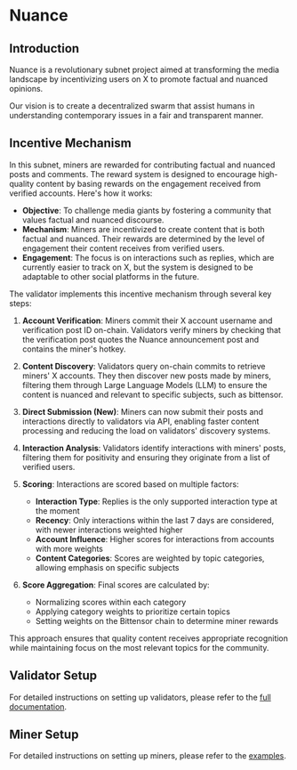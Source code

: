 # Nuance

## Introduction

Nuance is a revolutionary subnet project aimed at transforming the media landscape by incentivizing users on X to promote factual and nuanced opinions.

Our vision is to create a decentralized swarm that assist humans in understanding contemporary issues in a fair and transparent manner.

## Incentive Mechanism

In this subnet, miners are rewarded for contributing factual and nuanced posts and comments. The reward system is designed to encourage high-quality content by basing rewards on the engagement received from verified accounts. Here's how it works:

- **Objective**: To challenge media giants by fostering a community that values factual and nuanced discourse.
- **Mechanism**: Miners are incentivized to create content that is both factual and nuanced. Their rewards are determined by the level of engagement their content receives from verified users.
- **Engagement**: The focus is on interactions such as replies, which are currently easier to track on X, but the system is designed to be adaptable to other social platforms in the future.

The validator implements this incentive mechanism through several key steps:

1. **Account Verification**: Miners commit their X account username and verification post ID on-chain. Validators verify miners by checking that the verification post quotes the Nuance announcement post and contains the miner's hotkey.

2. **Content Discovery**: Validators query on-chain commits to retrieve miners' X accounts. They then discover new posts made by miners, filtering them through Large Language Models (LLM) to ensure the content is nuanced and relevant to specific subjects, such as bittensor.

3. **Direct Submission (New)**: Miners can now submit their posts and interactions directly to validators via API, enabling faster content processing and reducing the load on validators' discovery systems.

4. **Interaction Analysis**: Validators identify interactions with miners' posts, filtering them for positivity and ensuring they originate from a list of verified users.

5. **Scoring**: Interactions are scored based on multiple factors:
   - **Interaction Type**: Replies is the only supported interaction type at the moment
   - **Recency**: Only interactions within the last 7 days are considered, with newer interactions weighted higher
   - **Account Influence**: Higher scores for interactions from accounts with more weights
   - **Content Categories**: Scores are weighted by topic categories, allowing emphasis on specific subjects

6. **Score Aggregation**: Final scores are calculated by:
   - Normalizing scores within each category
   - Applying category weights to prioritize certain topics
   - Setting weights on the Bittensor chain to determine miner rewards

This approach ensures that quality content receives appropriate recognition while maintaining focus on the most relevant topics for the community.

## Validator Setup

For detailed instructions on setting up validators, please refer to the [full documentation](docs/validators.md).

## Miner Setup

For detailed instructions on setting up miners, please refer to the [examples](examples/).